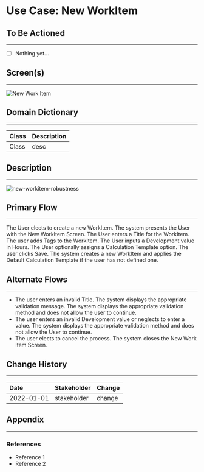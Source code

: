 # Use Case: New WorkItem

## To Be Actioned
---
- [ ] Nothing yet...

## Screen(s)
---

![New Work Item](https://uml-services.xchangedocs.co.za/svg/RP0n2y9038Nt_ehGLGkw2eAeYqi7BJY8XN0-j7XtBKsiW_hVxNMebFgMv7BVIowt4kLQXQrIJ2cUT2phE-qKBeuYQlMQT25ekHmI_KMI97tUUGQde9GT5lIck3TJLgX5F28plae0NLDD7m8oB7-eBHhOidBm6k3vR8nis9g7PIrAJnbSrQRT4_8rIs7wa46KTbxXfMX0-Hu2hitjLyi7hJ_3JIUZkQS3DpYtWquRzWRs_CV-YLRmb_3hNm00 "New Work Item")


## Domain Dictionary
---

| Class | Description |
| --- | --- |
| Class | desc |

## Description
---

![new-workitem-robustness](https://uml-services.xchangedocs.co.za/svg/TLB1JiCm3BtlAwpU-mCxJO83FG071fnDQus8DAaIPzN-7iT9jmM9dfxzdfrdkuV863ZDTWVouSW-GFSUANI04P809SYnuGjqdpxy34opigiHfFINJsx2888NMc4JmTiOY9ngey8_uW-qPa8sti4pnOWdKkrSy4xLsGBqjHxsyBf86sL6xpXu2vrGo0IELYqlOIinRacihABIeFRicuhIgxyRRfFrzxNRGevuYjgN1RICOLlcuOmQxW7jcAnEVgHv4LILEMYKZtGcwvTPuYUVGddhEwFMn-3EUPamP8lmps9LKkfqb3pJrVSjSxLxIsLVU_1BRedMNbhwpa_DrQTofbwpoPMZIkLswWEvINx2Nm00 "new-workitem-robustness")


## Primary Flow
---

The User elects to create a new WorkItem. The system presents the User with the New WorkItem Screen. The User enters a Title for the WorkItem. The user adds Tags to the WorkItem. The User inputs a Development value in Hours. The User optionally assigns a Calculation Template option. The user clicks Save. The system creates a new WorkItem and applies the Default Calculation Template if the user has not defined one.

## Alternate Flows
---

- The user enters an invalid Title. The system displays the appropriate validation message. The system displays the appropriate validation method and does not allow the user to continue.
- The user enters an invalid Development value or neglects to enter a value. The system displays the appropriate validation method and does not allow the User to continue.
- The user elects to cancel the process. The system closes the New Work Item Screen.

## Change History
---

| Date | Stakeholder | Change |
| :--- | :--- | --- |
| 2022-01-01 | stakeholder | change |

## Appendix
---

### References
- Reference 1
- Reference 2

